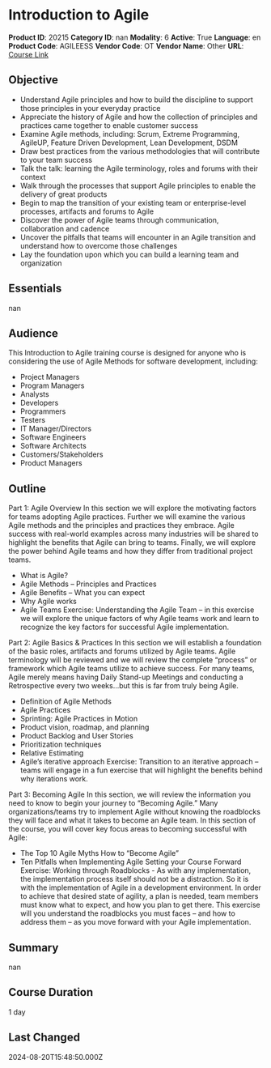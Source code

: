 # Introduction to Agile

**Product ID**: 20215
**Category ID**: nan
**Modality**: 6
**Active**: True
**Language**: en
**Product Code**: AGILEESS
**Vendor Code**: OT
**Vendor Name**: Other
**URL**: [Course Link](https://www.fastlaneus.com/course/ot-agileess)

## Objective
- Understand Agile principles and how to build the discipline to support those principles in your everyday practice
- Appreciate the history of Agile and how the collection of principles and practices came together to enable customer success
- Examine Agile methods, including: Scrum, Extreme Programming, AgileUP, Feature Driven Development, Lean Development, DSDM
- Draw best practices from the various methodologies that will contribute to your team success
- Talk the talk: learning the Agile terminology, roles and forums with their context
- Walk through the processes that support Agile principles to enable the delivery of great products
- Begin to map the transition of your existing team or enterprise-level processes, artifacts and forums to Agile
- Discover the power of Agile teams through communication, collaboration and cadence
- Uncover the pitfalls that teams will encounter in an Agile transition and understand how to overcome those challenges
- Lay the foundation upon which you can build a learning team and organization

## Essentials
nan

## Audience
This Introduction to Agile training course is designed for anyone who is considering the use of Agile Methods for software development, including:



- Project Managers
- Program Managers
- Analysts
- Developers
- Programmers
- Testers
- IT Manager/Directors
- Software Engineers
- Software Architects
- Customers/Stakeholders
- Product Managers

## Outline
Part 1: Agile Overview
In this section we will explore the motivating factors for teams adopting Agile practices.  Further we will examine the various Agile methods and the principles and practices they embrace.  Agile success with real-world examples across many industries will be shared to highlight the benefits that Agile can bring to teams.  Finally, we will explore the power behind Agile teams and how they differ from traditional project teams.


- What is Agile?
- Agile Methods – Principles and Practices
- Agile Benefits – What you can expect
- Why Agile works
- Agile Teams
Exercise: Understanding the Agile Team – in this exercise we will explore the unique factors of why Agile teams work and learn to recognize the key factors for successful Agile implementation.

Part 2: Agile Basics & Practices
In this section we will establish a foundation of the basic roles, artifacts and forums utilized by Agile teams.  Agile terminology will be reviewed and we will review the complete “process” or framework which Agile teams utilize to achieve success.  For many teams, Agile merely means having Daily Stand-up Meetings and conducting a Retrospective every two weeks…but this is far from truly being Agile.


- Definition of Agile Methods
- Agile Practices
- Sprinting: Agile Practices in Motion
- Product vision, roadmap, and planning
- Product Backlog and User Stories
- Prioritization techniques
- Relative Estimating
- Agile’s iterative approach
Exercise: Transition to an iterative approach – teams will engage in a fun exercise that will highlight the benefits behind why iterations work.

Part 3: Becoming Agile
In this section, we will review the information you need to know to begin your journey to “Becoming Agile.”  Many organizations/teams try to implement Agile without knowing the roadblocks they will face and what it takes to become an Agile team.  In this section of the course, you will cover key focus areas to becoming successful with Agile: 


- The Top 10 Agile Myths How to “Become Agile”
- Ten Pitfalls when Implementing Agile Setting your Course Forward
Exercise: Working through Roadblocks - As with any implementation, the implementation process itself should not be a distraction.  So it is with the implementation of Agile in a development environment.  In order to achieve that desired state of agility, a plan is needed, team members must know what to expect, and how you plan to get there. This exercise will you understand the roadblocks you must faces – and how to address them – as you move forward with your Agile implementation.

## Summary
nan

## Course Duration
1 day

## Last Changed
2024-08-20T15:48:50.000Z
